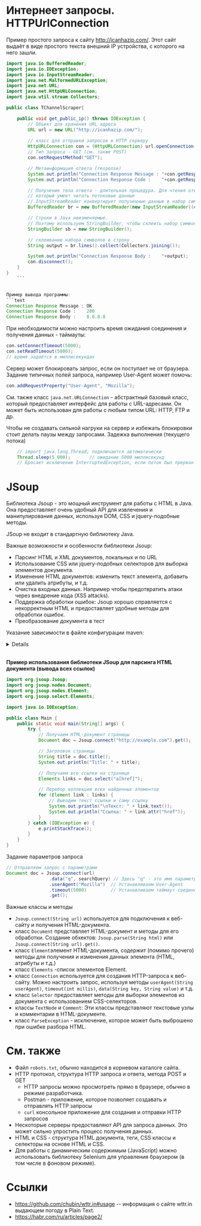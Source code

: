 # Интернеет запросы. HTTPUrlConnection

Пример простого запроса к сайту http://icanhazip.com/.
Этот сайт выдаёт в виде простого текста внешний IP устройства, с которого на него зашли.

```java
import java.io.BufferedReader;
import java.io.IOException;
import java.io.InputStreamReader;
import java.net.MalformedURLException;
import java.net.URL;
import java.net.HttpURLConnection;
import java.util.stream.Collectors;

public class TChannelScraper{

    public void get_public_ip() throws IOException {
        // Объект для хранения URL адреса
        URL url = new URL("http://icanhazip.com/");
        
        // класс для отправки запросов к HTTP серверу
        HttpURLConnection con = (HttpURLConnection) url.openConnection();
        // Тип запроса - GET (см. также POST)
        con.setRequestMethod("GET");

        // Метаинформация ответа (response)
        System.out.println("Connection Response Message : "+con.getResponseMessage());  // Текстовый статус
        System.out.println("Connection Response Code :    "+con.getResponseCode());     // Код. Если всё ОК, то должен быть 200

        // Получение тела ответа - длительная процедура. Для чтения ответа используется класс BufferedReader,
        // который умеет читать потоковые данные
        // InputStreamReader конвертирует полученные данные в набор символов
        BufferedReader br = new BufferedReader(new InputStreamReader((con.getInputStream())));

        // Строки в Java неизменяемые.
        // Поэтому используем StringBuilder, чтобы склеить набор символов в строку без потери производительности
        StringBuilder sb = new StringBuilder();

        // склеивание набора символов в строку
        String output = br.lines().collect(Collectors.joining());

        System.out.println("Connection Response Body :    "+output);
        con.disconnect();
    }
}   
    ```


Пример вывода программы:
```text
Connection Response Message : OK
Connection Response Code :    200
Connection Response Body :    8.8.8.8
```

При необходимости можно настроить время ожидания соединения и получения данных - таймауты:
```java
con.setConnectTimeout(5000);
con.setReadTimeout(5000);
// время задаётся в миллисекундах
```

Сервер может блокировать запрос, если он поступает не от браузера. Задание типичных полей запроса, например User-Agent может помочь:
```java
con.addRequestProperty("User-Agent", "Mozilla");
```

См. также класс `java.net.URLConnection` - абстрактный базовый класс, который предоставляет интерфейс для работы с URL-адресами. Он может быть использован для работы с любым типом URL: HTTP, FTP и др.



Чтобы не создавать сильной нагруки на сервер и избежать блокировки стоит делать паузы между запросами. Задежка выполнения (текущего потока)
```java
    // import java.lang.Thread; подключается автоматически
    Thread.sleep(5_000);       // ожидание 5000 миллисекунд  
    // Бросает исключение InterruptedException, если поток был прерван
```



# JSoup
Библиотека Jsoup - это мощный инструмент для работы с HTML в Java. Она предоставляет очень удобный API для извлечения и манипулирования данных, используя DOM, CSS и jquery-подобные методы.

JSoup не входит в стандартную библиотеку Java.

Важные возможности и особенности библиотеки Jsoup:
- Парсинг HTML и XML документов, локальных и по URL
- Использование CSS или jquery-подобных селекторов для выборка элементов документа.
- Изменение HTML документов: изменить текст элемента, добавить или удалить атрибуты, и т.д.
- Очистка входных данных. Например чтобы предотвратить атаки через внедрение кода (XSS attacks).
- Поддержка обработки ошибок: Jsoup хорошо справляется с некорректным HTML и предоставляет удобные методы для обработки ошибок.
- Преобразование документа в тест


Указание зависимости в файле конфигурации maven:
<details>
```xml
<!-- https://mvnrepository.com/artifact/org.jsoup/jsoup -->
<dependency>
    <groupId>org.jsoup</groupId>
    <artifactId>jsoup</artifactId>
    <version>1.17.2</version>
</dependency>
```
</details>

<br>

**Пример использования библиотеки JSoup для парсинга HTML документа (вывода всех ссылок)**
```java
import org.jsoup.Jsoup;
import org.jsoup.nodes.Document;
import org.jsoup.nodes.Element;
import org.jsoup.select.Elements;

import java.io.IOException;

public class Main {
    public static void main(String[] args) {
        try {
            // Получаем HTML-документ страницы
            Document doc = Jsoup.connect("http://example.com").get();

            // Заголовок страницы
            String title = doc.title();
            System.out.println("Title: " + title);

            // Получаем все ссылки на странице
            Elements links = doc.select("a[href]");

            // Перебор коллекции всех найденных элементов
            for (Element link : links) {
                // Выводим текст ссылки и саму ссылку
                System.out.println("\nТекст: " + link.text());
                System.out.println("Ссылка: " + link.attr("href"));
            }
        } catch (IOException e) {
            e.printStackTrace();
        }
    }
}
```

Задание параметров запроса
```java
// Отправляем запрос с параметрами
Document doc = Jsoup.connect(url)
                .data("q", searchQuery) // Здесь "q" - это имя параметра запроса, а searchQuery - его значение
                .userAgent("Mozilla")  // Устанавливаем User-Agent
                .timeout(5000)         // Устанавливаем таймаут соединения
                .get();
```


Важные классы и методы
- `Jsoup.connect(String url)` используется для подключения к веб-сайту и получения HTML-документа.
- класс `Document` представляет HTML-документ и методы для его обработки. Создание обхектов: `Jsoup.parse(String html)` или `Jsoup.connect(String url).get()`.
- класс `Element`элемент HTML-документа, содержит (помимо прочего) методы для получения и изменения данных элемента (HTML, атрибуты и т.д.)
- класс `Elements` -список элементов Element.
- класс `Connection`  используется для создания HTTP-запроса к веб-сайту. Можно настроить запрос, используя методы `userAgent(String userAgent)`, `timeout(int millis)`, `data(String key, String value)` и т.д.
- класс `Selector` предоставляет методы для выборки элементов из документа с использованием CSS-селекторов.
- классы `TextNode` и `Comment`: Эти классы представляют текстовые узлы и комментарии в HTML-документе.
- класс `ParseException` - исключение, которое может быть выброшено при ошибке разбора HTML.



# См. также
- Файл `robots.txt`, обычно находится в корневом каталоге сайта.
- HTTP протокол, структура HTTP запроса и ответа, метода POST и GET
    - HTTP запросы можно просмотреть прямо в браузере, обычно в режиме разработчика.
    - Postman - приложение, которое позволяет создавать и отправлять HTTP запросы
    - `curl` консольное приложение для создания и отправки HTTP запросов
- Нескоторые серверы предоставляют API для запроса данных. Это может сильно упростить процесс получения данных.
- HTML и CSS - структура HTML документа, теги, CSS классы и селекторы на основе HTML и CSS.
- Для работы с динамическим содержимым (JavaScript) можно использовать библиотеку Selenium для управления браузером (в том числе в фоновом режиме).

# Ссылки
- https://github.com/chubin/wttr.in#usage -- информация о сайте wttr.in выдающем погоду в Plain Text.
- https://habr.com/ru/articles/page2/
